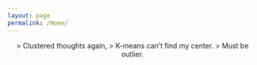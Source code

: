 ```yaml
---
layout: page
permalink: /Home/
---
```

<div style="text-align: center;">
  > Clustered thoughts again,  
  > K-means can’t find my center.  
  > Must be outlier.
</div>